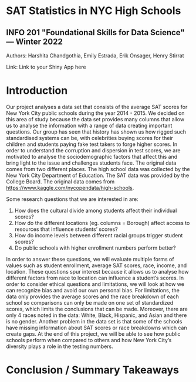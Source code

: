 # SAT Statistics in NYC High Schools
## INFO 201 "Foundational Skills for Data Science" — Winter 2022

Authors: Harshita Chandgothia, Emily Estrada, Erik Onsager, Henry Stirrat

Link: Link to your Shiny App here

# Introduction
Our project analyses a data set that consists of the average SAT scores for New York City public schools during the year 2014 - 2015. We decided on this area of study because the data set provides many columns that allow us to analyse the information with a range of data creating important questions. Our group has seen that history has shown us how rigged such standardised systems can be, with celebrities buying scores for their children and students paying fake test takers to forge higher scores. In order to understand the corruption and dispersion in test scores, we are motivated to analyse the sociodemographic factors that affect this and bring light to the issue and challenges students face. The original data comes from two different places. The high school data was collected by the New York City Department of Education. The SAT data was provided by the College Board. The original data comes from https://www.kaggle.com/nycopendata/high-schools.

Some research questions that we are interested in are: 
1. How does the cultural divide among students affect their individual scores?
2. How do the different locations (eg. columns = Borough) affect access to resources that influence students’ scores? 
3. How do income levels between different racial groups trigger student scores? 
4. Do public schools with higher enrollment numbers perform better? 

In order to answer these questions, we will evaluate multiple forms of values such as student enrollment, average SAT scores, race, income, and location. These questions spur interest because it allows us to analyse how different factors from race to location can influence a student’s scores. In order to consider ethical questions and limitations, we will look at how we can recognize bias and avoid our own personal bias. For limitations, the data only provides the average scores and the race breakdown of each school so comparisons can only be made on one set of standardized scores, which limits the conclusions that can be made. Moreover, there are only 4 races noted in the data: White, Black, Hispanic, and Asian and there is no gender. Another problem in the data set is that some of the schools have missing information about SAT scores or race breakdowns which can create gaps. At the end of this project, we will be able to see how public schools perform when compared to others and how New York City’s diversity plays a role in the testing numbers.


# Conclusion / Summary Takeaways

